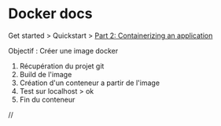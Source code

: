 # Docker docs

Get started > Quickstart > [Part 2: Containerizing an application](https://docs.docker.com/get-started/part2/)

Objectif : Créer une image docker

1. Récupération du projet git
2. Build de l'image
3. Création d'un conteneur a partir de l'image
4. Test sur localhost > ok
5. Fin du conteneur































//
